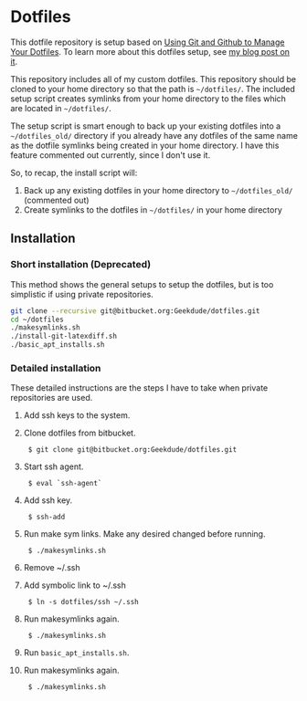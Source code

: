 # Dotfiles

This dotfile repository is setup based on [Using Git and Github to Manage Your Dotfiles](http://blog.smalleycreative.com/tutorials/using-git-and-github-to-manage-your-dotfiles/).
To learn more about this dotfiles setup, see [my blog post on it](https://geekdude.github.io/tech/dotfiles/).

This repository includes all of my custom dotfiles.
This repository should be cloned to your home directory so that the path is `~/dotfiles/`.
The included setup script creates symlinks from your home directory to the files which are located in `~/dotfiles/`.

The setup script is smart enough to back up your existing dotfiles into a `~/dotfiles_old/` directory if you already have any dotfiles of the same name as the dotfile symlinks being created in your home directory.
I have this feature commented out currently, since I don't use it.

So, to recap, the install script will:

1. Back up any existing dotfiles in your home directory to `~/dotfiles_old/` (commented out)
2. Create symlinks to the dotfiles in `~/dotfiles/` in your home directory

## Installation

### Short installation (Deprecated)

This method shows the general setups to setup the dotfiles, but is too simplistic if using private repositories.

``` bash
git clone --recursive git@bitbucket.org:Geekdude/dotfiles.git
cd ~/dotfiles
./makesymlinks.sh
./install-git-latexdiff.sh
./basic_apt_installs.sh
```

### Detailed installation

These detailed instructions are the steps I have to take when private repositories are used.

1. Add ssh keys to the system.
2. Clone dotfiles from bitbucket.

        $ git clone git@bitbucket.org:Geekdude/dotfiles.git

3. Start ssh agent.

        $ eval `ssh-agent`

4. Add ssh key.

        $ ssh-add

5. Run make sym links. Make any desired changed before running.

        $ ./makesymlinks.sh

6. Remove ~/.ssh

7. Add symbolic link to ~/.ssh

        $ ln -s dotfiles/ssh ~/.ssh

8. Run makesymlinks again.

        $ ./makesymlinks.sh

9. Run `basic_apt_installs.sh`.

8. Run makesymlinks again.

        $ ./makesymlinks.sh

